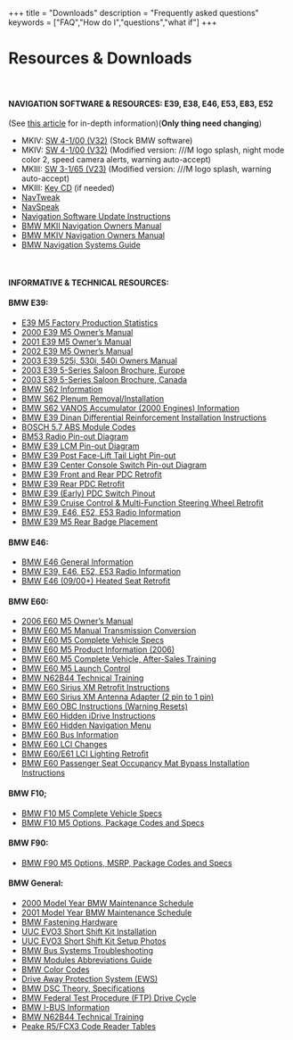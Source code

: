 +++
title = "Downloads"
description = "Frequently asked questions"
keywords = ["FAQ","How do I","questions","what if"]
+++

# Resources & Downloads
 &nbsp;  

#### NAVIGATION SOFTWARE & RESOURCES:  E39, E38, E46, E53, E83, E52    
(See [this article](http://e39source.com/archives/797) for in-depth information)(**Only thing need changing**)
 &nbsp;  
* MKIV: [SW 4-1/00 (V32)](http://e39source.com/NavFiles/BMW%20MKIV%20V32%20-%20Stock%20Version.iso) (Stock BMW software)
* MKIV: [SW 4-1/00 (V32)](http://e39source.com/NavFiles/BMW%20MKIV%20V32%20-%20Modified%20Version.zip) (Modified version: ///M logo splash, night mode color 2, speed camera alerts, warning auto-accept)
* MKIII: [SW 3-1/65 (V23)](http://e39source.com/NavFiles/BMW%20MKIII%20V23%20M2F1.zip) (Modified version: ///M logo splash, warning auto-accept)
* MKIII: [Key CD](http://e39source.com/NavFiles/BMW%20MKIII%20Key%20CD.zip) (if needed)
* [NavTweak](http://e39source.com/NavFiles/NavTweak.zip)
* [NavSpeak](http://e39source.com/NavFiles/NavSpeak.zip)
* [Navigation Software Update Instructions](https://www.dropbox.com/s/tizrmxf1tsjhwmv/Navigation%20Update%20Instructions%20Public.pdf?dl=1)
* [BMW MKII Navigation Owners Manual](https://www.dropbox.com/s/xcb8scmkf90ljd7/BMW%20MKII%20Navigation%20Owners%20Manual.pdf?dl=1)
* [BMW MKIV Navigation Owners Manual](https://www.dropbox.com/s/01i2jhrb8tmpcbz/BMW%20MKIV%20Navigation%20Owners%20Manual.pdf?dl=1)
* [BMW Navigation Systems Guide](https://www.dropbox.com/s/p2tkgapcxck5ejy/BMW%20Navigation%20Guide.pdf?dl=1)

 &nbsp;  
 #### INFORMATIVE & TECHNICAL RESOURCES:   

#### BMW E39:
* [E39 M5 Factory Production Statistics](https://www.dropbox.com/s/p451eb6a7sjyv2l/E39%20M5%20FACTORY%20STATS.xlsx?dl=1)
* [2000 E39 M5 Owner’s Manual](https://www.dropbox.com/s/kk3lwyf4v5zuh42/2000%20E39%20M5%20Owners%20Manual.pdf?dl=1)
* [2001 E39 M5 Owner’s Manual](https://www.dropbox.com/s/22d613kly2bvwk8/2001%20E39%20M5%20Owners%20Manual.pdf?dl=1)
* [2002 E39 M5 Owner’s Manual](https://www.dropbox.com/s/4nwmcea1de3j9te/2002%20E39%20M5%20Owners%20Manual.pdf?dl=1)
* [2003 E39 525i, 530i, 540i Owners Manual](https://www.dropbox.com/s/6q00xzzeauclhgd/2003_Manual_525_530_540.pdf?dl=1)
* [2003 E39 5-Series Saloon Brochure, Europe](https://www.dropbox.com/s/tovm3cnds7y70td/E39%20Sedan%20Europe%20Brochure.pdf?dl=1)
* [2003 E39 5-Series Saloon Brochure, Canada](https://www.dropbox.com/s/ca18izanqed6i5j/2003%20E39%20Sedan%20Canadian%20Brochure.pdf?dl=1)
* [BMW S62 Information](https://www.dropbox.com/s/lixao502z993ey8/S62%20Engine.pdf?dl=1)
* [BMW S62 Plenum Removal/Installation](https://www.dropbox.com/s/ral6l5ugeicyqip/TIS%20Plenum.pdf?dl=1)
* [BMW S62 VANOS Accumulator (2000 Engines) Information](https://www.dropbox.com/s/j4n8093162gk3fd/S62%20VANOS%20Rattle%202000.pdf?dl=1)
* [BMW E39 Dinan Differential Reinforcement Installation Instructions](https://www.dropbox.com/s/7sy38qowdq7f99b/Dinan%20Diff%20Reinforcement%20Installation.pdf?dl=1)
* [BOSCH 5.7 ABS Module Codes](https://www.dropbox.com/s/vgs7b695dioe7ex/BOSCH%205.7%20ABS%20Module%20Codes.xlsx?dl=1)
* [BM53 Radio Pin-out Diagram](https://www.dropbox.com/s/ier4xznw3xe48sq/BM53%20Radio%20Pinout.jpg?dl=1)
* [BMW E39 LCM Pin-out Diagram](https://www.dropbox.com/s/89o8uizjyswk1k1/E39%20LCM%20Pin%20Out.pdf?dl=1)
* [BMW E39 Post Face-Lift Tail Light Pin-out](https://www.dropbox.com/s/5gi2gjw2qz10mnn/Tail%20Light%20Pinout.png?dl=1)
* [BMW E39 Center Console Switch Pin-out Diagram](https://www.dropbox.com/s/2krql24hghodaw3/E39%20Center%20Console%20Switch%20Pin%20Out.jpeg?dl=1)
* [BMW E39 Front and Rear PDC Retrofit](https://www.dropbox.com/s/61lfqftixxwbk1t/BMW%20E39%20PDC%20Install.pdf?dl=1)
* [BMW E39 Rear PDC Retrofit](https://www.dropbox.com/s/4yrlk4hx50326i0/E39%20Rear%20PDC%20Install.pdf?dl=1)
* [BMW E39 (Early) PDC Switch Pinout](https://www.dropbox.com/s/23nec8w07nu0bci/E39%20PDC%20Switch.pdf?dl=1)
* [BMW E39 Cruise Control & Multi-Function Steering Wheel Retrofit](https://www.dropbox.com/s/mqk6tmg1oasys4w/Cruise%20%26%20MFSW%20Retrofit.pdf?dl=1)
* [BMW E39, E46, E52, E53 Radio Information](https://www.dropbox.com/s/67p6ty9n6a4578d/BMW%20Radios.pdf?dl=1)
* [BMW E39 M5 Rear Badge Placement](https://www.dropbox.com/s/efywc4sg98htu05/Badge%20Placement.jpeg?dl=1)
#### BMW E46:
* [BMW E46 General Information](https://www.dropbox.com/s/6j7sfz7rxoe3ytg/BMW%20E46%20Information.pdf?dl=1)
* [BMW E39, E46, E52, E53 Radio Information](https://www.dropbox.com/s/67p6ty9n6a4578d/BMW%20Radios.pdf?dl=1)
* [BMW E46 (09/00+) Heated Seat Retrofit](https://www.dropbox.com/s/ulgx0mq2dha7w5m/E46%20Heated%20Seat%20Retrofit%209%3A00%2B.pdf?dl=1)

#### BMW E60:
* [2006 E60 M5 Owner’s Manual](https://www.dropbox.com/s/vp1husp8pavohlh/2006%20M5%20Owners%20Manual%20US.pdf?dl=1)
* [BMW E60 M5 Manual Transmission Conversion](https://www.dropbox.com/s/f3mwdnrncsv07wt/E60%20M5%202MA%20Conversion%20Public.xlsx?dl=1)
* [BMW E60 M5 Complete Vehicle Specs](https://www.dropbox.com/s/g035k143unwmzk4/E60%20M5%20Complete%20Vehicle.pdf?dl=1)
* [BMW E60 M5 Product Information (2006)](https://www.dropbox.com/s/76x7ktr42f2bo3q/E60%20M5%20Product%20Information.pdf?dl=1)
* [BMW E60 M5 Complete Vehicle, After-Sales Training](https://www.dropbox.com/s/hwxrpc3o21ct6m4/E60%20M5%20Complete%20Vehicle%20Aftersales%20Training.pdf?dl=1)
* [BMW E60 M5 Launch Control](https://www.dropbox.com/s/h4mqxmxi6ca8pvl/E60%20M5%20Launch%20Control.pdf?dl=1)
* [BMW N62B44 Technical Training](https://www.dropbox.com/s/wjpqgirybj35tlz/BMW%20Technical%20Training%20-%20N62B44%20Engine.pdf?dl=0)
* [BMW E60 Sirius XM Retrofit Instructions](https://www.dropbox.com/s/lxuax7kmpv86058/BMW%20E60%205%20Series%20Sirius%20Installation.pdf?dl=1)
* [BMW E60 Sirius XM Antenna Adapter (2 pin to 1 pin)](https://www.dropbox.com/s/j5l5nqbmmc9wujw/E60%20Sirius%20Antenna%20Adapter.pdf?dl=1)
* [BMW E60 OBC Instructions (Warning Resets)](https://www.dropbox.com/s/0camamv8wrrkmts/E60%20OBC%20Instructions.pdf?dl=1)
* [BMW E60 Hidden iDrive Instructions](https://www.dropbox.com/s/3p9a4bjttokbo4u/E60%20Hidden%20iDrive%20Instructions.pdf?dl=1)
* [BMW E60 Hidden Navigation Menu](https://www.dropbox.com/s/p4pye9fiosjnlad/E60%20Hidden%20Nav%20Menu%20Instructions.pdf?dl=1)
* [BMW E60 Bus Information](https://www.dropbox.com/s/kj89mghod3lyh5r/E60%20BUS.pdf?dl=1)
* [BMW E60 LCI Changes](https://www.dropbox.com/s/w70558wvkeup26v/E60%20LCI%20Changes.pdf?dl=1)
* [BMW E60/E61 LCI Lighting Retrofit](https://www.dropbox.com/s/p9q6m0xx7nef9oo/BMW%20E60%3AE61%20LCI%20Conversion.pdf?dl=1)
* [BMW E60 Passenger Seat Occupancy Mat Bypass Installation Instructions](https://www.dropbox.com/s/bx5bse197qzkk92/E60%20Front%20Passenger%20Seat%20Occupancy%20Sensor%20Bypass.pdf?dl=1)

#### BMW F10;
* [BMW F10 M5 Complete Vehicle Specs](https://www.dropbox.com/s/xyknda6t103tpkv/F10%20M5%20Complete%20Vehicle.pdf?dl=1)
* [BMW F10 M5 Options, Package Codes and Specs](https://www.dropbox.com/s/qm9tqq6uwba0i50/BMW%20F10%20M5%20Options.pdf?dl=1)
#### BMW F90:
* [BMW F90 M5 Options, MSRP, Package Codes and Specs](https://www.dropbox.com/s/f09a19tbmisk7x3/MY2018%20BMW%20F90%20M5%20Sedan%202017%2011%202017.pdf?dl=1)
#### BMW General:
* [2000 Model Year BMW Maintenance Schedule](https://www.dropbox.com/s/tzpnuryti1lk7l7/2000%20All%20Models%20Maintenance%20Schedule.pdf?dl=1)
* [2001 Model Year BMW Maintenance Schedule](https://www.dropbox.com/s/eyfok4j2qyq5vb2/2001%20All%20Models%20Maintenance%20Schedule.pdf?dl=1)
* [BMW Fastening Hardware](https://www.dropbox.com/s/o6yur3q3dz6uuwm/BMW%20Fastening%20Hardware.pdf?dl=1)
* [UUC EVO3 Short Shift Kit Installation](https://www.dropbox.com/s/anjy3wpiywjfvjq/UUC%20EVO3%20Install.pdf?dl=1)
* [UUC EVO3 Short Shift Kit Setup Photos](https://www.dropbox.com/sh/cjwcwrmxjusjt08/AAB1bYbNuNhr0pyC4Y4pARMWa?dl=1)
* [BMW Bus Systems Troubleshooting](https://www.dropbox.com/s/k7lc6rnqniob2if/BMW%20Bus%20Systems%20Troubleshooting.pdf?dl=1)
* [BMW Modules Abbreviations Guide](https://www.dropbox.com/s/qvybgbsa26jlaa3/BMW%20Modules.pdf?dl=1)
* [BMW Color Codes](https://www.dropbox.com/s/i8mx9xy46owgwfo/BMW%20Color%20Codes.pdf?dl=1)
* [Drive Away Protection System (EWS)](https://www.dropbox.com/s/48060abat2g560p/Drive%20Away%20Protection%20System%20%28EWS%29.pdf?dl=1)
* [BMW DSC Theory, Specifications](https://www.dropbox.com/s/08vg96qqurdleb5/DSC.pdf?dl=1)
* [BMW Federal Test Procedure (FTP) Drive Cycle](https://www.dropbox.com/s/t4kvk14ovwk0e98/BMW%20Federal%20Test%20Procedure%20Drive%20Cycle%20Procedure.pdf?dl=1)
* [BMW I-BUS Information](https://www.dropbox.com/s/kd1fq5k6kvzkv4p/I-BUS%20Information.pdf?dl=0)
* [BMW N62B44 Technical Training](https://www.dropbox.com/s/wjpqgirybj35tlz/BMW%20Technical%20Training%20-%20N62B44%20Engine.pdf?dl=0)
* [Peake R5/FCX3 Code Reader Tables](https://www.dropbox.com/s/41a6oqrrqbx7atp/Peake%20R5%3AFCX3.pdf?dl=1)
  &nbsp;

